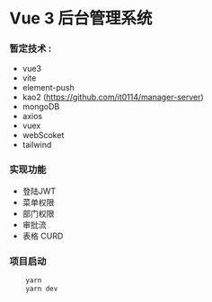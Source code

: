 # Vue 3 后台管理系统

### 暂定技术 :
 - vue3 
 - vite
 - element-push 
 - kao2   (https://github.com/it0114/manager-server)
 - mongoDB
 - axios
 - vuex
 - webScoket
 - tailwind

### 实现功能
 - 登陆JWT
 - 菜单权限
 - 部门权限 
 - 审批流 
 - 表格 CURD 

### 项目启动 
``` JavaScript
    yarn 
    yarn dev
```

